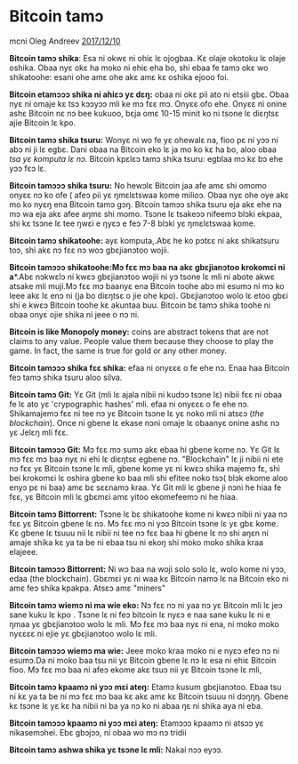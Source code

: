 # Bitcoin tamɔ

mcni Oleg Andreev [2017/12/10](https://oleganza.com/all/bitcoin-is-like/)

<LanguageDropdown/>

**Bitcoin tamɔ shika**: Esa ni okwɛ ni ohiɛ lɛ ojogbaa. Kɛ olaje okotoku lɛ olaje oshika. Obaa nyɛ okɛ ha moko ni ehiɛ eha bo, shi ebaa fe tamɔ okɛ wo shikatoohe: esani ohe amɛ ohe akɛ amɛ kɛ oshika ejooo foi.

**Bitcoin etamɔɔɔ shika ni ahiɛɔ yɛ dɛŋ:** obaa ni okɛ pii ato ni etsiii gbɛ. Obaa nyɛ ni omaje kɛ tsɔ kɔɔyɔɔ mli ke mɔ fɛɛ mɔ. Onyɛɛ ofo ehe. Onyɛɛ ni onine ashɛ Bitcoin nɛ nɔ bee kukuoo, bɛja omɛ 10-15 minit ko ni tsone lɛ diɛŋtsɛ ajie Bitcoin lɛ kpo.

**Bitcoin tamɔ shika tsuru:** Wonyɛ ni wo fe yɛ ohewalɛ na, fioo pɛ ni yɔɔ ni abɔ ni ji lɛ egbɛ. Dani obaa na Bitcoin eko lɛ ja mo ko kɛ ha bo, aloo obaa *tsa yɛ komputa lɛ nɔ*. Bitcoin kpɛlɛɔ tamɔ shika tsuru: egblaa mɔ kɛ bɔ ehe yɔɔ fɛɔ lɛ.

**Bitcoin tamɔɔɔ shika tsuru:** No hewɔlɛ Bitcoin jaa afe amɛ shi omomo onyɛɛ nɔ ko ofe ( afeɔ pii yɛ ŋmɛlɛtswaa kome milioɔ. Obaa nyɛ ohe oye akɛ mo ko nyɛŋ ena Bitcoin tamɔ gɔŋ. Bitcoin tamɔɔ shika tsuru eja akɛ ehe na mɔ wa eja akɛ afee aŋmɛ shi momo. Tsɔne lɛ tsakeɔɔ nifeemɔ blɔki ekpaa, shi kɛ tsɔne lɛ tee ŋwɛi e ŋyɛɔ e feɔ 7-8 blɔki yɛ ŋmɛlɛtswaa kome.

**Bitcoin tamɔ shikatoohe:** ayɛ komputa,.Abɛ he ko pɔtɛɛ ni akɛ shikatsuru toɔ, shi akɛ nɔ fɛɛ nɔ woɔ gbɛjianɔtoo wojii.

**Bitcoin tamɔɔɔ shikatoohe:**Mɔ fɛɛ mɔ baa na akɛ gbɛjianɔtoo krokomɛi ni a*****.Abɛ nɔkwɛlɔ ni kwɛɔ gbɛjianɔtoo wojii ni yɔ tsone lɛ mli ni abote akwɛ atsake mli muji.Mɔ fɛɛ mɔ baanyɛ ena Bitcoin toohe abɔ mi esumɔ ni mɔ ko leee akɛ lɛ enɔ ni (ja bo diɛŋtsɛ o jie ohe kpo). Gbɛjianɔtoo wolo lɛ etoo gbɛi shi e kwɛɔ Bitcoin toohe kɛ akuntaa buu. Bitcoin bɛ tamɔ shika toohe ni obaa onyɛ ojie shika ni jeee o nɔ ni.

**Bitcoin is like Monopoly money:** coins are abstract tokens that are not claims to any value. People value them because they choose to play the game. In fact, the same is true for gold or any other money.

**Bitcoin tamɔɔɔ shika fɛɛ shika:** efaa ni onyɛɛɛ o fe ehe nɔ. Enaa haa Bitcoin feɔ tamɔ shika tsuru aloo silva.

**Bitcoin tamɔ Git:** Yɛ Git (mli lɛ ajala nibii ni kudɔɔ tsɔne lɛ) nibii fɛɛ ni obaa fe lɛ ato yɛ  'crypographic hashes' mli. efaa ni onyɛɛɛ o fe ehe nɔ. Shikamajemɔ fɛɛ ni tee nɔ yɛ Bitcoin tsɔne lɛ yɛ noko mli ni atsɛɔ (*the blockchain*). Once ni gbene lɛ ekase nɔni omaje lɛ obaanyɛ onine ashɛ nɔ yɛ Jelɛŋ mli fɛɛ.

**Bitcoin tamɔɔɔ Git:** Mɔ fɛɛ mɔ sumɔ akɛ ebaa hi gbene kome nɔ. Yɛ Git lɛ mɔ fɛɛ mɔ baa nyɛ ni ehi lɛ diɛŋtsɛ egbene nɔ. "Blockchain" lɛ ji nibii ni ete nɔ fɛɛ yɛ Bitcoin tsɔne lɛ mli, gbene kome yɛ ni kwɛɔ shika majemɔ fɛ, shi bei krokomɛi lɛ oshira gbene ko baa mli shi efitee noko tsɔ( blɔk ekome aloo enyɔ pɛ ni baa) amɛ bɛ sɛɛnamɔ kraa. Yɛ Git mli lɛ gbene ji nɔni he hiaa fe fɛɛ, yɛ Bitcoin mli lɛ gbɛmɛi amɛ yitoo ekomefeemɔ ni he hiaa.

**Bitcoin tamɔ Bittorrent:** Tsɔne lɛ bɛ  shikatoohe kome ni kwɛɔ nibii ni yaa nɔ fɛɛ yɛ Bitcoin gbene lɛ nɔ. Mɔ fɛɛ mɔ ni yɔɔ Bitcoin tsɔne lɛ yɛ gbɛ kome. Kɛ gbene lɛ tsuuu nii lɛ nibii ni tee nɔ fɛɛ baa hi gbene lɛ nɔ shi aŋɛn ni amaje shika kɛ ya ta be ni ebaa tsu ni ekoŋ shi moko moko shika kraa elajeee.

**Bitcoin tamɔɔɔ Bittorrent:** Ni wɔ baa na woji solo solo lɛ, wolo kome ni yɔɔ, edaa (the blockchain). Gbɛmɛi yɛ ni waa kɛ Bitcoin namɔ lɛ na Bitcoin eko ni amɛ feɔ shika kpakpa. Atsɛɔ amɛ "miners"

**Bitcoin tamɔ wiemɔ ni ma wie eko:** Nɔ fɛɛ nɔ ni yaa nɔ yɛ Bitcoin mli lɛ jeɔ sane kuku lɛ kpo . Tsɔne lɛ ni feɔ bitcoin lɛ nyɛɔ e naa sane kuku lɛ ni e ŋmaa yɛ gbɛjianɔtoo wolo lɛ mli. Mɔ fɛɛ mɔ baa nyɛ ni ena, ni moko moko nyɛɛɛɛ ni ejie yɛ gbɛjianɔtoo wolo lɛ mli.

**Bitcoin tamɔɔɔ wiemɔ ma wie:** Jeee moko kraa moko ni e nyɛɔ efeɔ nɔ ni esumɔ.Da ni moko baa tsu nii yɛ Bitcoin gbene lɛ nɔ lɛ esa ni ehiɛ Bitcoin fioo.     Mɔ fɛɛ mɔ baa ni afeɔ ekome akɛ tsuɔ nii yɛ Bitcoin tsɔne lɛ mli,

**Bitcoin tamɔ kpaamɔ ni yɔɔ mɛi ateŋ:** Etamɔ  kusum gbɛjianɔtoo. Ebaa tsu ni kɛ ya ta be ni mɔ fɛɛ mɔ baa kɛ akɛ amɛ kɛ Bitcoin tsuuu ni dɔŋŋŋ. Gbene kɛ tsɔne lɛ yɛ kɛ ha nibii ni ba ya nɔ ko ni abaa ŋɛ ni shika aya ni eba.

**Bitcoin tamɔɔɔ kpaamɔ ni yɔɔ mɛi ateŋ:** Etamɔɔɔ kpaamɔ ni atsɔɔ yɛ nikasemɔhei. Ebɛ gbɔjɔɔ, ni obaa wo mɔ nɔ tridii

**Bitcoin tamɔ ashwa shika yɛ tsɔne lɛ mli:** Nakai nɔɔ eyɔɔ.
